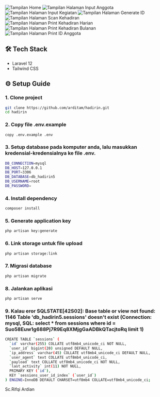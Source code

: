 ![Tampilan Home](https://github.com/arditam/hadirin/blob/main/public/doc/home.jpg)
![Tampilan Halaman Input Anggota](https://github.com/arditam/hadirin/blob/main/public/doc/input_anggota.jpg)
![Tampilan Halaman Input Kegiatan](https://github.com/arditam/hadirin/blob/main/public/doc/input_kegiatan.jpg)
![Tampilan Halaman Generate ID](https://github.com/arditam/hadirin/blob/main/public/doc/generate_id.jpg)
![Tampilan Halaman Scan Kehadiran](https://github.com/arditam/hadirin/blob/main/public/doc/scan_kehadiran.jpg)
![Tampilan Halaman Print Kehadiran Harian](https://github.com/arditam/hadirin/blob/main/public/doc/kehadiran_harian.jpg)
![Tampilan Halaman Print Kehadiran Bulanan](https://github.com/arditam/hadirin/blob/main/public/doc/kehadiran_bulanan.jpg)
![Tampilan Halaman Print ID Anggota](https://github.com/arditam/hadirin/blob/main/public/doc/print_id_anggota.jpg)


## 🛠️ Tech Stack
- Laravel 12
- Tailwind CSS

## ⚙️ Setup Guide

### 1. Clone project
```bash
git clone https://github.com/arditam/hadirin.git
cd hadirin
```
### 2. Copy file .env.example
```bash
copy .env.example .env
```
### 3. Setup database pada komputer anda, lalu masukkan kredensial-kredensialnya ke file .env.
```bash
DB_CONNECTION=mysql
DB_HOST=127.0.0.1
DB_PORT=3306
DB_DATABASE=db_hadirin5
DB_USERNAME=root
DB_PASSWORD=
```

### 4. Install dependency
```bash
composer install
```

### 5. Generate application key
```bash
php artisan key:generate
```
### 6. Link storage untuk file upload
```bash
php artisan storage:link
```
### 7. Migrasi database
```bash
php artisan migrate
```
### 8. Jalankan aplikasi
```bash
php artisan serve
```

### 9. Kalau eror SQLSTATE[42S02]: Base table or view not found: 1146 Table 'db_hadirin5.sessions' doesn't exist (Connection: mysql, SQL: select * from sessions where id = Suo58Euw1g688Pj7R9Eq8XMjgGaADBkQTacjtoRq limit 1)
```bash
CREATE TABLE `sessions` (
  `id` varchar(255) COLLATE utf8mb4_unicode_ci NOT NULL,
  `user_id` bigint(20) unsigned DEFAULT NULL,
  `ip_address` varchar(45) COLLATE utf8mb4_unicode_ci DEFAULT NULL,
  `user_agent` text COLLATE utf8mb4_unicode_ci,
  `payload` text COLLATE utf8mb4_unicode_ci NOT NULL,
  `last_activity` int(11) NOT NULL,
  PRIMARY KEY (`id`),
  KEY `sessions_user_id_index` (`user_id`)
) ENGINE=InnoDB DEFAULT CHARSET=utf8mb4 COLLATE=utf8mb4_unicode_ci;

```

Sc.Rifqi Ardian
